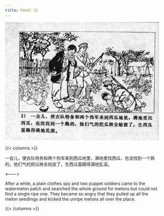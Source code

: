 ```yaml
---
title: Panel 31
---
```


![niqiu page](./../../images/niqiu/seifert0397_nqkg_0035_031.jpg)

{{< columns >}}

一会儿，便衣队特务和两个伪军来到西瓜地里，满地里找西瓜，也没找到一个熟的，他们气的把瓜秧全给拔了，生西瓜蛋踢得满地乱滚。

<--->

After a while, a plain clothes spy and two puppet soldiers came to the watermelon patch and searched the whole ground for melons but could not find a single ripe one. They became so angry that they pulled up all the melon seedlings and kicked the unripe melons all over the place.

{{< /columns >}}